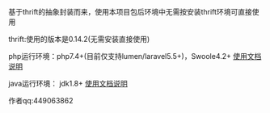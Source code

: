 基于thrift的抽象封装而来，使用本项目包后环境中无需按安装thrift环境可直接使用

thrift:使用的版本是0.14.2(无需安装直接使用)

php运行环境：php7.4+(目前仅支持lumen/laravel5.5+)，Swoole4.2+    [使用文档说明](src/php/README.md)

java运行环境： jdk1.8+     [使用文档说明](src/java/README.md)
    
    
作者qq:449063862

